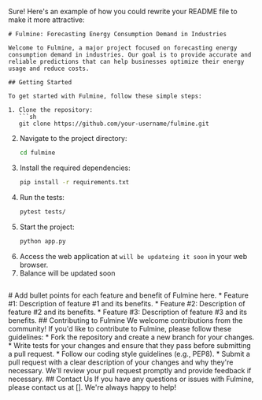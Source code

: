 Sure! Here's an example of how you could rewrite your README file to make it more attractive:

```
# Fulmine: Forecasting Energy Consumption Demand in Industries

Welcome to Fulmine, a major project focused on forecasting energy consumption demand in industries. Our goal is to provide accurate and reliable predictions that can help businesses optimize their energy usage and reduce costs.

## Getting Started

To get started with Fulmine, follow these simple steps:

1. Clone the repository:
   ```sh
   git clone https://github.com/your-username/fulmine.git
   ```
2. Navigate to the project directory:
   ```sh
   cd fulmine
   ```
3. Install the required dependencies:
   ```sh
   pip install -r requirements.txt
   ```
4. Run the tests:
   ```sh
   pytest tests/
   ```
5. Start the project:
   ```sh
   python app.py
   ```
6. Access the web application at `will be updateing it soon` in your web browser.
7. Balance will be updated soon 
   ```

 <list> # Add bullet points for each feature and benefit of Fulmine here. * Feature #1: Description of feature #1 and its benefits. * Feature #2: Description of feature #2 and its benefits. * Feature #3: Description of feature #3 and its benefits. ## Contributing to Fulmine We welcome contributions from the community! If you'd like to contribute to Fulmine, please follow these guidelines: * Fork the repository and create a new branch for your changes. * Write tests for your changes and ensure that they pass before submitting a pull request. * Follow our coding style guidelines (e.g., PEP8). * Submit a pull request with a clear description of your changes and why they're necessary. We'll review your pull request promptly and provide feedback if necessary. ## Contact Us If you have any questions or issues with Fulmine, please contact us at []. We're always happy to help!
